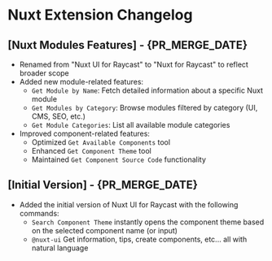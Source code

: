# Nuxt Extension Changelog

## [Nuxt Modules Features] - {PR_MERGE_DATE}

- Renamed from "Nuxt UI for Raycast" to "Nuxt for Raycast" to reflect broader scope
- Added new module-related features:
  - `Get Module by Name`: Fetch detailed information about a specific Nuxt module
  - `Get Modules by Category`: Browse modules filtered by category (UI, CMS, SEO, etc.)
  - `Get Module Categories`: List all available module categories
- Improved component-related features:
  - Optimized `Get Available Components` tool
  - Enhanced `Get Component Theme` tool
  - Maintained `Get Component Source Code` functionality

## [Initial Version] - {PR_MERGE_DATE}

- Added the initial version of Nuxt UI for Raycast with the following commands:
  - `Search Component Theme` instantly opens the component theme based on the selected component name (or input)
  - `@nuxt-ui` Get information, tips, create components, etc... all with natural language
